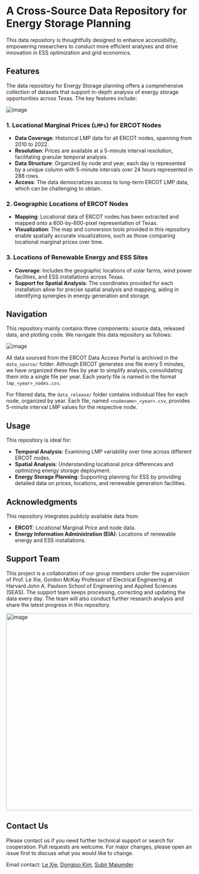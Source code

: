 # A Cross-Source Data Repository for Energy Storage Planning
This data repository is thoughtfully designed to enhance accessibility, empowering researchers to conduct more efficient analyses and drive innovation in ESS optimization and grid economics.

## Features
The data repository for Energy Storage planning offers a comprehensive collection of datasets that support in-depth analysis of energy storage opportunities across Texas. The key features include:

![image](https://github.com/user-attachments/assets/e44aa0dd-e37e-4237-9a45-7ebbee6c4d68)

### 1. Locational Marginal Prices (`LMPs`) for ERCOT Nodes
- **Data Coverage**: Historical LMP data for all ERCOT nodes, spanning from 2010 to 2022.
- **Resolution**: Prices are available at a 5-minute interval resolution, facilitating granular temporal analysis.
- **Data Structure**: Organized by node and year, each day is represented by a unique column with 5-minute intervals over 24 hours represented in 288 rows.
- **Access**: The data democratizes access to long-term ERCOT LMP data, which can be challenging to obtain.

### 2. Geographic Locations of ERCOT Nodes
- **Mapping**: Locational data of ERCOT nodes has been extracted and mapped onto a 600-by-600-pixel representation of Texas.
- **Visualization**: The map and conversion tools provided in this repository enable spatially accurate visualizations, such as those comparing locational marginal prices over time.

### 3. Locations of Renewable Energy and ESS Sites
- **Coverage**: Includes the geographic locations of solar farms, wind power facilities, and ESS installations across Texas.
- **Support for Spatial Analysis**: The coordinates provided for each installation allow for precise spatial analysis and mapping, aiding in identifying synergies in energy generation and storage.

## Navigation
This repository mainly contains three components: source data, released data, and plotting code. We navigate this data repository as follows:

![image](https://github.com/user-attachments/assets/fba7216a-b05f-4a9e-b201-cda018a70cac)

All data sourced from the ERCOT Data Access Portal is archived in the `data_source/` folder. Although ERCOT generates one file every 5 minutes, we have organized these files by year to simplify analysis, consolidating them into a single file per year. Each yearly file is named in the format `lmp_<year>_nodes.csv`.

For filtered data, the `data_release/` folder contains individual files for each node, organized by year. Each file, named `<nodename>_<year>.csv`, provides 5-minute interval LMP values for the respective node.

## Usage
This repository is ideal for:
- **Temporal Analysis**: Examining LMP variability over time across different ERCOT nodes.
- **Spatial Analysis**: Understanding locational price differences and optimizing energy storage deployment.
- **Energy Storage Planning**: Supporting planning for ESS by providing detailed data on prices, locations, and renewable generation facilities.

## Acknowledgments
This repository integrates publicly available data from:
- **ERCOT**: Locational Marginal Price and node data.
- **Energy Information Administration (EIA)**: Locations of renewable energy and ESS installations.

## Support Team
This project is a collaboration of our group members under the supervision of Prof. Le Xie, Gordon McKay Professor of Electrical Engineering at Harvard John A. Paulson School of Engineering and Applied Sciences (SEAS). The support team keeps processing, correcting and updating the data every day. The team will also conduct further research analysis and share the latest progress in this repository.

<img width="532" alt="image" src="https://github.com/user-attachments/assets/4a9b13e1-6d51-4f27-8282-55ea923e7266">

## Contact Us
Please contact us if you need further technical support or search for cooperation. Pull requests are welcome. For major changes, please open an issue first to discuss what you would like to change.

Email contact: [Le Xie](mailto:xie@seas.harvard.edu), [Dongjoo Kim](mailto:djkim@tamu.edu), [Subir Majumder](mailto:subir-em@ieee.org)
